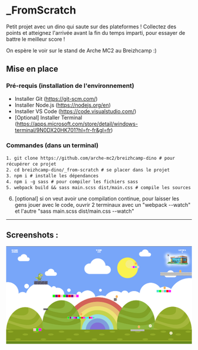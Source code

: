 # _FromScratch

Petit projet avec un dino qui saute sur des plateformes ! Collectez des points et atteignez l'arrivée avant la fin du temps imparti, pour essayer de battre le meilleur score !

On espère le voir sur le stand de Arche MC2 au Breizhcamp :)

## Mise en place

### Pré-requis (installation de l'environnement)

- Installer Git (https://git-scm.com/)
- Installer Node.js (https://nodejs.org/en)
- Installer VS Code (https://code.visualstudio.com/)
- [Optional] Installer Terminal (https://apps.microsoft.com/store/detail/windows-terminal/9N0DX20HK701?hl=fr-fr&gl=fr)

### Commandes (dans un terminal)

```
1. git clone https://github.com/arche-mc2/breizhcamp-dino # pour récupérer ce projet
2. cd breizhcamp-dino/_from-scratch # se placer dans le projet
3. npm i # installe les dépendances
4. npm i -g sass # pour compiler les fichiers sass
5. webpack build && sass main.scss dist/main.css # compile les sources
```

6. [optional] si on veut avoir une compilation continue, pour laisser les gens jouer avec le code, ouvrir 2 terminaux avec un "webpack --watch" et l'autre "sass main.scss dist/main.css --watch"
___
## Screenshots :

![](images/screenshots/capture-2.png)

